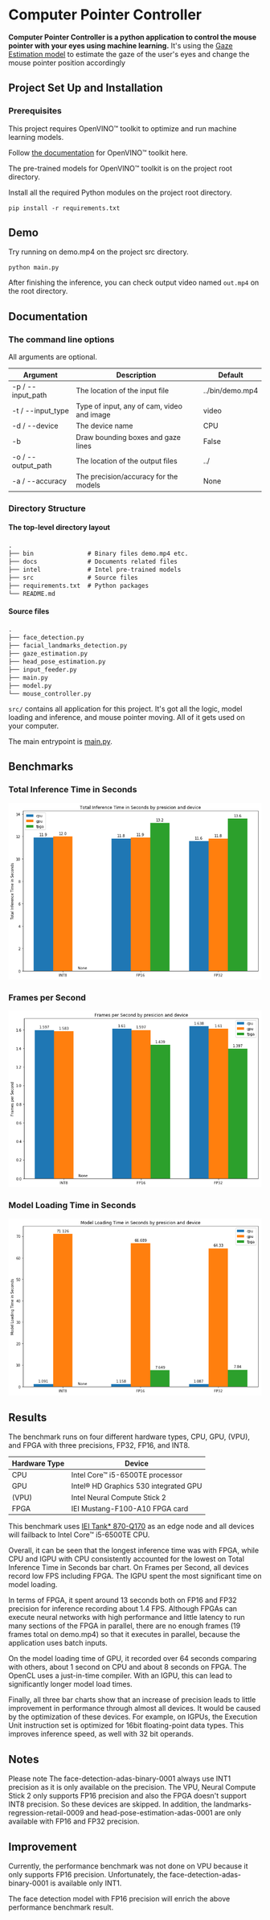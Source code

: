 # Computer Pointer Controller

**Computer Pointer Controller is a python application to control the mouse pointer with your eyes using machine learning.** It's using the [Gaze Estimation model](https://docs.openvinotoolkit.org/latest/_models_intel_gaze_estimation_adas_0002_description_gaze_estimation_adas_0002.html) to estimate the gaze of the user's eyes and change the mouse pointer position accordingly

## Project Set Up and Installation
### Prerequisites
This project requires OpenVINO™ toolkit to optimize and run machine learning models.

Follow [the documentation](https://docs.openvinotoolkit.org/latest/index.html) for OpenVINO™ toolkit here.

The pre-trained models for OpenVINO™ toolkit is on the project root directory.

Install all the required Python modules on the project root directory.
```
pip install -r requirements.txt
```

## Demo
Try running on demo.mp4 on the project src directory.
```
python main.py
```

After finishing the inference, you can check output video named `out.mp4` on the root directory.

## Documentation
### The command line options
All arguments are optional.

| Argument           | Description                                | Default         |
|--------------------|--------------------------------------------|-----------------|
| -p / --input_path  | The location of the input file             | ../bin/demo.mp4 |
| -t / --input_type  | Type of input, any of cam, video and image | video           |
| -d / --device      | The device name                            | CPU             |
| -b                 | Draw bounding boxes and gaze lines         | False           |
| -o / --output_path | The location of the output files           | ../             |
| -a / --accuracy    | The precision/accuracy for the models      | None            |

### Directory Structure
#### The top-level directory layout

```
.
├── bin               # Binary files demo.mp4 etc.
├── docs              # Documents related files
├── intel             # Intel pre-trained models
├── src               # Source files
├── requirements.txt  # Python packages
└── README.md
```

#### Source files

```
.
├── face_detection.py
├── facial_landmarks_detection.py
├── gaze_estimation.py
├── head_pose_estimation.py
├── input_feeder.py
├── main.py
├── model.py
└── mouse_controller.py
```

`src/` contains all application for this project. It's got all the logic, model loading and inference, and mouse pointer moving. All of it gets used on your computer.

The main entrypoint is [main.py](src/main.py).

## Benchmarks
### Total Inference Time in Seconds
![fp32_inference_time](docs/inference_time_int8-fp16-fp32.png)

### Frames per Second
![fp32_fps](docs/fps_int8-fp16-fp32.png)

### Model Loading Time in Seconds
![fp32_loading_time](docs/model_load_time_int8-fp16-fp32.png)

## Results
The benchmark runs on four different hardware types, CPU, GPU, (VPU), and FPGA with three precisions, FP32, FP16, and INT8.

| Hardware Type | Device                                |
|---------------|---------------------------------------|
| CPU           | Intel Core™ i5-6500TE processor       |
| GPU           | Intel® HD Graphics 530 integrated GPU |
| (VPU)           | Intel Neural Compute Stick 2          |
| FPGA          | IEI Mustang-F100-A10 FPGA card        |

This benchmark uses [IEI Tank* 870-Q170](https://software.intel.com/en-us/iot/hardware/iei-tank-dev-kit-core) as an edge node and all devices will failback to Intel Core™ i5-6500TE CPU.

Overall, it can be seen that the longest inference time was with FPGA, while CPU and IGPU with CPU consistently accounted for the lowest on Total Inference Time in Seconds bar chart. On Frames per Second, all devices record low FPS including FPGA. The IGPU spent the most significant time on model loading.

In terms of FPGA, it spent around 13 seconds both on FP16 and FP32 precision for inference recording about 1.4 FPS. Although FPGAs can execute neural networks with high performance and little latency to run many sections of the FPGA in parallel, there are no enough frames (19 frames total on demo.mp4) so that it executes in parallel, because the application uses batch inputs.

On the model loading time of GPU, it recorded over 64 seconds comparing with others, about 1 second on CPU and about 8 seconds on FPGA. The OpenCL uses a just-in-time compiler. With an IGPU, this can lead to significantly longer model load times.

Finally, all three bar charts show that an increase of precision leads to little improvement in performance through almost all devices. It would be caused by the optimization of these devices. For example, on IGPUs, the Execution Unit instruction set is optimized for 16bit floating-point data types. This improves inference speed, as well with 32 bit operands.

## Notes
Please note The face-detection-adas-binary-0001 always use INT1 precision as it is only available on the precision. The VPU, Neural Compute Stick 2 only supports FP16 precision and also the FPGA doesn't support INT8 precision. So these devices are skipped. In addition, the landmarks-regression-retail-0009 and head-pose-estimation-adas-0001 are only available with FP16 and FP32 precision.

## Improvement

Currently, the performance benchmark was not done on VPU because it only supports FP16 precision. Unfortunately, the face-detection-adas-binary-0001 is available only INT1.

The face detection model with FP16 precision will enrich the above performance benchmark result.
